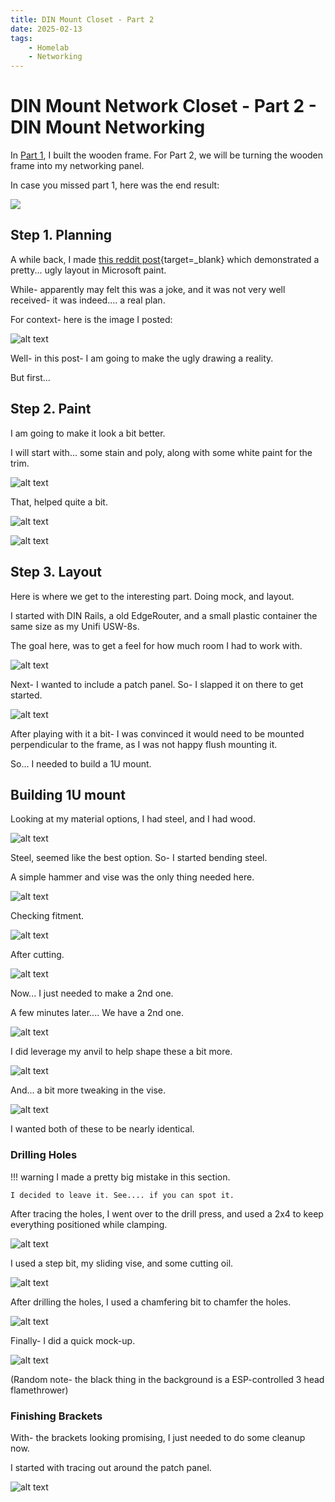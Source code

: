 ```yaml
---
title: DIN Mount Closet - Part 2
date: 2025-02-13
tags:
    - Homelab
    - Networking
---
```


# DIN Mount Network Closet - Part 2 - DIN Mount Networking

In [Part 1](2025-02-13-din-closet-1.md), I built the wooden frame. For Part 2, we will be turning the wooden frame into my networking panel.

In case you missed part 1, here was the end result:

![](./assets-din-closet-1/mount-1.webP)

## Step 1. Planning

A while back, I made [this reddit post](https://www.reddit.com/r/homelab/comments/1ht2vh1/cad_software_nah_mspaint_planning_to_din_mount_my/){target=_blank} which demonstrated a pretty... ugly layout in Microsoft paint.

While- apparently may felt this was a joke, and it was not very well received- it was indeed.... a real plan.

For context- here is the image I posted:

![alt text](./assets-win-closet-2/ms-paint.png)

Well- in this post- I am going to make the ugly drawing a reality.

But first...

## Step 2. Paint

I am going to make it look a bit better.

I will start with... some stain and poly, along with some white paint for the trim.

![alt text](./assets-win-closet-2/stain-and-poly-cans.png)

That, helped quite a bit.

![alt text](./assets-win-closet-2/paint-stain-and-poly.png)

![alt text](./assets-win-closet-2/paint-stain-and-poly-2.png)

## Step 3. Layout

Here is where we get to the interesting part. Doing mock, and layout.

I started with DIN Rails, a old EdgeRouter, and a small plastic container the same size as my Unifi USW-8s.

The goal here, was to get a feel for how much room I had to work with.

![alt text](./assets-win-closet-2/layout-1.png)

Next- I wanted to include a patch panel. So- I slapped it on there to get started.

![alt text](./assets-win-closet-2/layout-2.png)

After playing with it a bit- I was convinced it would need to be mounted perpendicular to the frame, as I was not happy flush mounting it.

So... I needed to build a 1U mount.

## Building 1U mount

Looking at my material options, I had steel, and I had wood.

![alt text](./assets-win-closet-2/steel-or-wood.png)

Steel, seemed like the best option. So- I started bending steel.

A simple hammer and vise was the only thing needed here.

![alt text](./assets-win-closet-2/hammer-and-vice.png)

Checking fitment.

![alt text](./assets-win-closet-2/check-fitment.png)

After cutting.

![alt text](./assets-win-closet-2/after-cutting.png)

Now... I just needed to make a 2nd one.

A few minutes later.... We have a 2nd one.

![alt text](./assets-win-closet-2/mount-2.png)

I did leverage my anvil to help shape these a bit more.

![alt text](./assets-win-closet-2/anvil.png)

And... a bit more tweaking in the vise.

![alt text](./assets-win-closet-2/vise.png)

I wanted both of these to be nearly identical.

### Drilling Holes

!!! warning
    I made a pretty big mistake in this section.

    I decided to leave it. See.... if you can spot it.

After tracing the holes, I went over to the drill press, and used a 2x4 to keep everything positioned while clamping.

![alt text](./assets-win-closet-2/drill-1.png)

I used a step bit, my sliding vise, and some cutting oil.

![alt text](./assets-win-closet-2/drill-2.png)

After drilling the holes, I used a chamfering bit to chamfer the holes.

![alt text](./assets-win-closet-2/drill-3.png)

Finally- I did a quick mock-up.

![alt text](./assets-win-closet-2/drill-4.png)

(Random note- the black thing in the background is a ESP-controlled 3 head flamethrower)

### Finishing Brackets

With- the brackets looking promising, I just needed to do some cleanup now.

I started with tracing out around the patch panel.

![alt text](./assets-win-closet-2/braket-finish-1.png)

